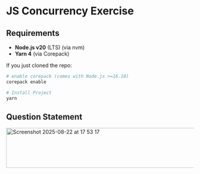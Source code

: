 # JS Concurrency Exercise

## Requirements

- **Node.js v20** (LTS)  (via nvm)
- **Yarn 4** (via Corepack)

If you just cloned the repo:

```bash
# enable corepack (comes with Node.js >=16.10)
corepack enable

# Install Project
yarn
```
## Question Statement
<img width="813" height="107" alt="Screenshot 2025-08-22 at 17 53 17" src="https://github.com/user-attachments/assets/dd1e332d-c4e3-4da4-b34c-aed7fce7bf0c" />
